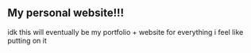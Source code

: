 ## My personal website!!!

idk this will eventually be my portfolio + website for everything i feel like putting on it
